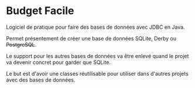 # Budget Facile

Logiciel de pratique pour faire des bases de données avec JDBC en Java.

Permet présentement de créer une base de données SQLite, Derby ou ~~PostgreSQL~~.

Le support pour les autres bases de données va être enlevé quand le projet va devenir concret pour garder que SQLite.

Le but est d'avoir une classes réutilisable pour utiliser dans d'autres projets avec des bases de données.


